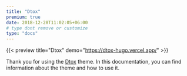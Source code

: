 ```yaml
---
title: "Dtox"
premium: true
date: 2018-12-28T11:02:05+06:00
# type dont remove or customize
type: "docs"
---
```


{{< preview title="Dtox" demo="https://dtox-hugo.vercel.app/" >}}

Thank you for using the [Dtox](https://gethugothemes.com/products/dtox/) theme. In this documentation, you can find information about the theme and how to use it.
